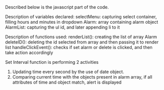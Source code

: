 Described below is the javascript part of the code.

Description of variables declared:
selectMenu: capturing select container, filling hours and minutes in dropdown
Alarm: array containing alarm object
AlarmList: capturing the ul id, and later appending li to it

Description of functions used:
renderList(): creating the list of array Alarm
deleteID(): deleting the id selected from array and then passing it to render list
handleClickEvent(): checks if set alarm or delete is clicked, and then take action accordingly

Set Interval function is performing 2 activities
1) Updating time every second by the use of date object.
2) Comparing current time with the objects present in alarm array, if all attributes of time and object match, alert is displayed
